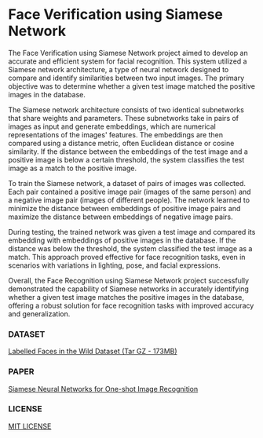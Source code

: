 # Face Verification using Siamese Network
The Face Verification using Siamese Network project aimed to develop an accurate and efficient system for facial recognition. This system utilized a Siamese network architecture, a type of neural network designed to compare and identify similarities between two input images. The primary objective was to determine whether a given test image matched the positive images in the database.

The Siamese network architecture consists of two identical subnetworks that share weights and parameters. These subnetworks take in pairs of images as input and generate embeddings, which are numerical representations of the images' features. The embeddings are then compared using a distance metric, often Euclidean distance or cosine similarity. If the distance between the embeddings of the test image and a positive image is below a certain threshold, the system classifies the test image as a match to the positive image.

To train the Siamese network, a dataset of pairs of images was collected. Each pair contained a positive image pair (images of the same person) and a negative image pair (images of different people). The network learned to minimize the distance between embeddings of positive image pairs and maximize the distance between embeddings of negative image pairs.

During testing, the trained network was given a test image and compared its embedding with embeddings of positive images in the database. If the distance was below the threshold, the system classified the test image as a match. This approach proved effective for face recognition tasks, even in scenarios with variations in lighting, pose, and facial expressions.

Overall, the Face Recognition using Siamese Network project successfully demonstrated the capability of Siamese networks in accurately identifying whether a given test image matches the positive images in the database, offering a robust solution for face recognition tasks with improved accuracy and generalization.

### DATASET
[Labelled Faces in the Wild Dataset (Tar GZ - 173MB)](http://vis-www.cs.umass.edu/lfw/#download)

### PAPER
[Siamese Neural Networks for One-shot Image Recognition](https://www.cs.cmu.edu/~rsalakhu/papers/oneshot1.pdf)

### LICENSE
[MIT LICENSE](LICENSE)
